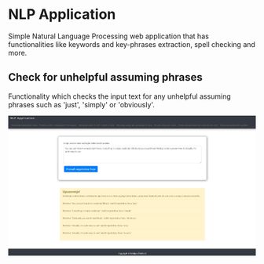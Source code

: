 # NLP Application
Simple Natural Language Processing web application that has functionalities like keywords and key-phrases extraction, spell checking and more.
## Check for unhelpful assuming phrases
Functionality which checks the input text for any unhelpful assuming phrases such as 'just', 'simply' or 'obviously'.

<img alt="Check for unhelpful assuming phrases" src="https://github.com/krizebcev/NLP-Application/blob/master/readme_imgs/image--006.jpg">
